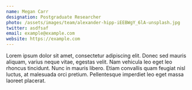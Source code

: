 ```yaml
---
name: Megan Carr
designation: Postgraduate Researcher
photo: /assets/images/team/alexander-hipp-iEEBWgY_6lA-unsplash.jpg
twitter: asdfsaf
email: example@example.com
website: https://example.com
---
```


Lorem ipsum dolor sit amet, consectetur adipiscing elit. Donec sed mauris aliquam, varius neque vitae, egestas velit. Nam vehicula leo eget leo rhoncus tincidunt. Nunc in mauris libero. Etiam convallis quam feugiat nisl luctus, at malesuada orci pretium. Pellentesque imperdiet leo eget massa laoreet placerat.